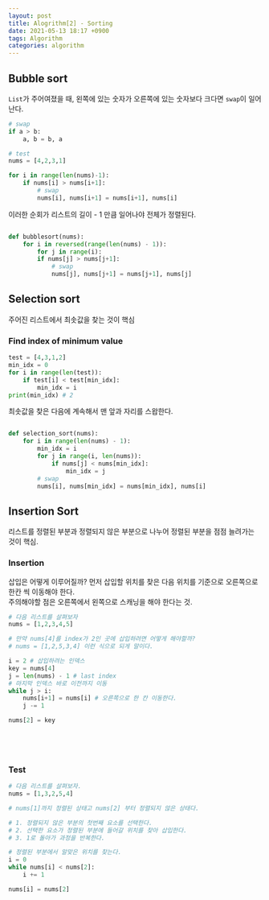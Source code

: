 ```yaml
---
layout: post
title: Alogrithm[2] - Sorting
date: 2021-05-13 18:17 +0900
tags: Algorithm
categories: algorithm
---
```


## Bubble sort

`List`가 주어여졌을 때, 왼쪽에 있는 숫자가 오른쪽에 있는 숫자보다 크다면 `swap`이 일어난다.

```py
# swap
if a > b:
    a, b = b, a

# test
nums = [4,2,3,1]

for i in range(len(nums)-1):
    if nums[i] > nums[i+1]:
        # swap
        nums[i], nums[i+1] = nums[i+1], nums[i] 
```

이러한 순회가 리스트의 길이 - 1 만큼 일어나야 전체가 정렬된다.

```py

def bubblesort(nums):
    for i in reversed(range(len(nums) - 1)):
        for j in range(i):
        if nums[j] > nums[j+1]:
            # swap
            nums[j], nums[j+1] = nums[j+1], nums[j]             

```

## Selection sort

주어진 리스트에서 최솟값을 찾는 것이 핵심

### Find index of minimum value

```py
test = [4,3,1,2]
min_idx = 0
for i in range(len(test)):
    if test[i] < test[min_idx]:
        min_idx = i
print(min_idx) # 2
```

최솟값을 찾은 다음에 계속해서 맨 앞과 자리를 스왑한다.

```py

def selection_sort(nums):
    for i in range(len(nums) - 1):
        min_idx = i
        for j in range(i, len(nums)):
            if nums[j] < nums[min_idx]:
                min_idx = j
        # swap
        nums[i], nums[min_idx] = nums[min_idx], nums[i]
```

## Insertion Sort

리스트를 정렬된 부분과 정렬되지 않은 부분으로 나누어 정렬된 부분을 점점 늘려가는 것이 핵심.

### Insertion

삽입은 어떻게 이루어질까? 먼저 삽입할 위치를 찾은 다음 위치를 기준으로 오른쪽으로 한칸 씩 이동해야 한다.  
주의해야할 점은 오른쪽에서 왼쪽으로 스캐닝을 해야 한다는 것.

```py
# 다음 리스트를 살펴보자
nums = [1,2,3,4,5]

# 만약 nums[4]를 index가 2인 곳에 삽입하려면 어떻게 해야할까? 
# nums = [1,2,5,3,4] 이런 식으로 되게 말이다.

i = 2 # 삽입하려는 인덱스
key = nums[4]
j = len(nums) - 1 # last index
# 마지막 인덱스 바로 이전까지 이동
while j > i:
    nums[i+1] = nums[i] # 오른쪽으로 한 칸 이동한다.
    j -= 1

nums[2] = key


    



```

### Test

```py
# 다음 리스트를 살펴보자.
nums = [1,3,2,5,4]

# nums[1]까지 정렬된 상태고 nums[2] 부터 정렬되지 않은 상태다.

# 1. 정렬되지 않은 부분의 첫번째 요소를 선택한다.
# 2. 선택한 요소가 정렬된 부분에 들어갈 위치를 찾아 삽입한다.
# 3. 1로 돌아가 과정을 반복한다.

# 정렬된 부분에서 알맞은 위치를 찾는다.
i = 0
while nums[i] < nums[2]:
    i += 1

nums[i] = nums[2]
```


